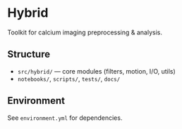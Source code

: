 # Hybrid

Toolkit for calcium imaging preprocessing & analysis.

## Structure
- `src/hybrid/` — core modules (filters, motion, I/O, utils)
- `notebooks/`, `scripts/`, `tests/`, `docs/`

## Environment
See `environment.yml` for dependencies.
